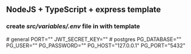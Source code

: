 ## NodeJS + TypeScript + express template

### create *src/variables/.env* file in with template
\# general
PORT=""
JWT_SECRET_KEY=""
\# postgres
PG_DATABASE=""
PG_USER=""
PG_PASSWORD=""
PG_HOST="127.0.0.1"
PG_PORT="5432"